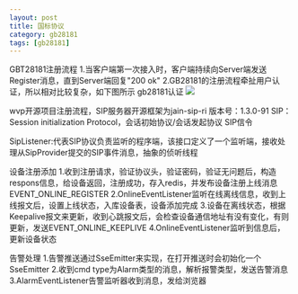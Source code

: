 ```yaml
---
layout: post
title: 国标协议
category: gb28181
tags: [gb28181]
---
```


GBT28181注册流程
1.当客户端第一次接入时，客户端持续向Server端发送Register消息，直到Server端回复"200 ok"
2.GB28181的注册流程牵扯用户认证，所以相对比较复杂，如下图所示
gb28181认证
![](https://wenqiang101112.github.io/assets/images/2022/gb28181/gb28181认证.webp) 

wvp开源项目注册流程，SIP服务器开源框架为jain-sip-ri  版本号：1.3.0-91
SIP：Session initialization Protocol，会话初始协议/会话发起协议
SIP信令

SipListener:代表SIP协议负责监听的程序端，该接口定义了一个监听端，接收处理从SipProvider提交的SIP事件消息，抽象的侦听线程

设备注册添加
1.收到注册请求，验证协议头，验证密码，验证无问题后，构造respons信息，给设备返回，注册成功，存入redis，并发布设备注册上线消息EVENT_ONLINE_REGISTER
2.OnlineEventListener监听在线离线信息，收到上线报文后，设置上线状态，入库设备表，设备添加完成
3.设备在离线状态，根据Keepalive报文来更新，收到心跳报文后，会检查设备通信地址有没有变化，有则更新，发送EVENT_ONLINE_KEEPLIVE
4.OnlineEventListener监听到信息后，更新设备状态

告警处理
1.告警推送通过SseEmitter来实现，在打开推送时会初始化一个SseEmitter
2.收到cmd type为Alarm类型的消息，解析报警类型，发送告警消息
3.AlarmEventListener告警监听器收到消息，发给浏览器
